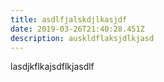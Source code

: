```yaml
---
title: asdlfjalskdjlkasjdf
date: 2019-03-26T21:40:28.451Z
description: auskldflaksjdlkjasd
---
```

lasdjkflkajsdflkjasdlf
